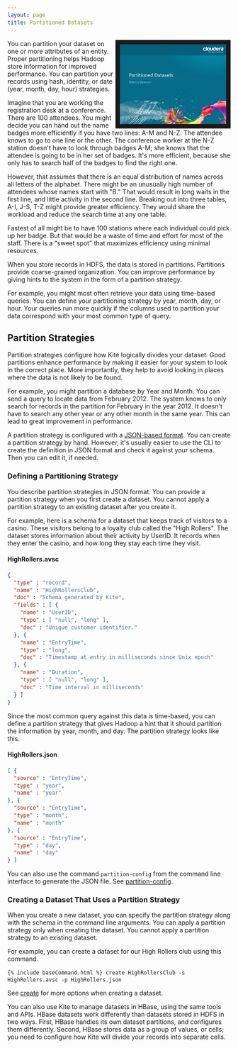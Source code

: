 ```yaml
---
layout: page
title: Partitioned Datasets
---
```


<a href="https://www.youtube.com/watch?v=rU1YAvmU6mY&index=3&list=PLGzsQf6UXBR-BJz5BGzJb2mMulWTfTu99">
<img src="https://raw.githubusercontent.com/DennisDawson/KiteImages/master/partitionTitleSlide.png" 
alt="Partitioning Video" width="240" height="180" border="10" align="right" title="Link to Partitioning Video"/></a>

You can partition your dataset on one or more attributes of an entity. Proper partitioning helps Hadoop store information for improved performance. You can partition your records using hash, identity, or date (year, month, day, hour) strategies.

Imagine that you are working the registration desk at a conference. There are 100 attendees. You might decide you can hand out the name badges more efficiently if you have two lines: A-M and N-Z. The attendee knows to go to one line or the other. The conference worker at the N-Z station doesn't have to look through badges A-M; she knows that the attendee is going to be in her set of badges. It's more efficient, because she only has to search half of the badges to find the right one.

However, that assumes that there is an equal distribution of names across all letters of the alphabet. There might be an unusually high number of attendees whose names start with "B." That would result in long waits in the first line, and little activity in the second line. Breaking out into three tables, A-I, J-S, T-Z might provide greater efficiency. They would share the workload and reduce the search time at any one table.

Fastest of all might be to have 100 stations where each individual could pick up her badge. But that would be a waste of time and effort for most of the staff. There is a "sweet spot" that maximizes efficiency using minimal resources.

When you store records in HDFS, the data is stored in partitions. Partitions provide coarse-grained organization. You can improve performance by giving hints to the system in the form of a partition strategy.

For example, you might most often retrieve your data using time-based queries. You can define your partitioning strategy by year, month, day, or hour. Your queries run more quickly if the columns used to partition your data correspond with your most common type of query.

## Partition Strategies
Partition strategies configure how Kite logically divides your dataset. Good partitions enhance performance by making it easier for your system to look in the correct place. More importantly, they help to avoid looking in places where the data is not likely to be found.

For example, you might partition a database by Year and Month. You can send a query to locate data from February 2012. The system knows to only search for records in the partition for February in the year 2012. It doesn't have to search any other year or any other month in the same year. This can lead to great improvement in performance.

A partition strategy is configured with a [JSON-based format][partition-format]. You can create a partition strategy by hand. However, it's usually easier to use the CLI to create the definition in JSON format and check it against your schema. Then you can edit it, if needed.

[partition-format]: ../Partition-Strategy-Format

### Defining a Partitioning Strategy

You describe partition strategies in JSON format. You can provide a partition strategy when you first create a dataset. You cannot apply a partition strategy to an existing dataset after you create it.

For example, here is a schema for a dataset that keeps track of visitors to a casino. These visitors belong to a loyalty club called the "High Rollers". The dataset stores information about their activity by UserID.  It records when they enter the casino, and how long they stay each time they visit.

#### HighRollers.avsc

```json
{
  "type" : "record",
  "name" : "HighRollersClub",
  "doc" : "Schema generated by Kite",
  "fields" : [ {
    "name" : "UserID",
    "type" : [ "null", "long" ],
    "doc" : "Unique customer identifier."
  }, {
    "name" : "EntryTime",
    "type" : "long",
    "doc" : "Timestamp at entry in milliseconds since Unix epoch"
  }, {
    "name" : "Duration",
    "type" : [ "null", "long" ],
    "doc" : "Time interval in milliseconds"
  } ]
}
```


Since the most common query against this data is time-based, you can define a partition strategy that gives Hadoop a hint that it should partition the information by year, month, and day. The partition strategy looks like this.

#### HighRollers.json

```json
[ {
  "source" : "EntryTime",
  "type" : "year",
  "name" : "year"
}, {
  "source" : "EntryTime",
  "type" : "month",
  "name" : "month"
}, {
  "source" : "EntryTime",
  "type" : "day",
  "name" : "day"
} ]
```

You can also use the command `partition-config` from the command line interface to generate the JSON file. See [partition-config](../Kite-Dataset-Command-Line-Interface/index.html#partition-config).

### Creating a Dataset That Uses a Partition Strategy

When you create a new dataset, you can specify the partition strategy along with the schema in the command line arguments. You can apply a partition strategy only when creating the dataset. You cannot apply a partition strategy to an existing dataset.

For example, you can create a dataset for our High Rollers club using this command.

```
{% include baseCommand.html %} create HighRollersClub -s HighRollers.avsc -p HighRollers.json 
```

See [create](../Kite-Dataset-Command-Line-Interface/index.html#create) for more options when creating a dataset.

You can also use Kite to manage datasets in HBase, using the same tools and APIs. HBase datasets work differently than datasets stored in HDFS in two ways. First, HBase handles its own dataset partitions, and configures them differently. Second, HBase stores data as a group of values, or cells; you need to configure how Kite will divide your records into separate cells.
